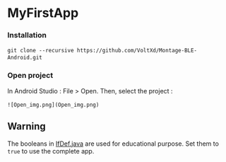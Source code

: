 # MyFirstApp

### Installation

    git clone --recursive https://github.com/VoltXd/Montage-BLE-Android.git

### Open project
In Android Studio : File > Open.
Then, select the project :

    ![Open_img.png](Open_img.png)

## Warning
The booleans in [IfDef.java](/app/src/main/java/com/example/myfirstapp/IfDef.java) are used for educational purpose.
Set them to ``true`` to use the complete app.
